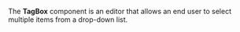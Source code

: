 The **TagBox** component is&nbsp;an&nbsp;editor that allows an&nbsp;end user to&nbsp;select multiple items from a&nbsp;drop-down list.